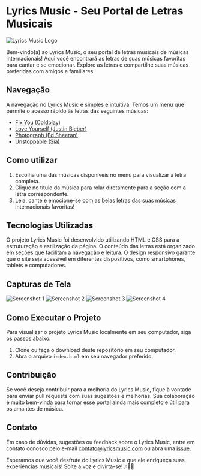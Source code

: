# Lyrics Music - Seu Portal de Letras Musicais

![Lyrics Music Logo](https://example.com/lyrics_music_logo.png)

Bem-vindo(a) ao Lyrics Music, o seu portal de letras musicais de músicas internacionais! Aqui você encontrará as letras de suas músicas favoritas para cantar e se emocionar. Explore as letras e compartilhe suas músicas preferidas com amigos e familiares.

## Navegação

A navegação no Lyrics Music é simples e intuitiva. Temos um menu que permite o acesso rápido às letras das seguintes músicas:

- [Fix You (Coldplay)](#secao1)
- [Love Yourself (Justin Bieber)](#secao2)
- [Photograph (Ed Sheeran)](#secao3)
- [Unstoppable (Sia)](#secao4)

## Como utilizar

1. Escolha uma das músicas disponíveis no menu para visualizar a letra completa.
2. Clique no título da música para rolar diretamente para a seção com a letra correspondente.
3. Leia, cante e emocione-se com as belas letras das suas músicas internacionais favoritas!

## Tecnologias Utilizadas

O projeto Lyrics Music foi desenvolvido utilizando HTML e CSS para a estruturação e estilização da página. O conteúdo das letras está organizado em seções que facilitam a navegação e leitura. O design responsivo garante que o site seja acessível em diferentes dispositivos, como smartphones, tablets e computadores.

## Capturas de Tela

![Screenshot 1](https://example.com/screenshots/screenshot1.png)
![Screenshot 2](https://example.com/screenshots/screenshot2.png)
![Screenshot 3](https://example.com/screenshots/screenshot3.png)
![Screenshot 4](https://example.com/screenshots/screenshot4.png)

## Como Executar o Projeto

Para visualizar o projeto Lyrics Music localmente em seu computador, siga os passos abaixo:

1. Clone ou faça o download deste repositório em seu computador.
2. Abra o arquivo `index.html` em seu navegador preferido.

## Contribuição

Se você deseja contribuir para a melhoria do Lyrics Music, fique à vontade para enviar pull requests com suas sugestões e melhorias. Sua colaboração é muito bem-vinda para tornar esse portal ainda mais completo e útil para os amantes de música.

## Contato

Em caso de dúvidas, sugestões ou feedback sobre o Lyrics Music, entre em contato conosco pelo e-mail contato@lyricsmusic.com ou abra uma [issue](https://github.com/seuusuario/lyrics-music/issues).

Esperamos que você desfrute do Lyrics Music e que ele enriqueça suas experiências musicais! Solte a voz e divirta-se! 🎶🎤🎵
